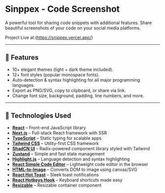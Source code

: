 # Sinppex - Code Screenshot

A powerful tool for sharing code snippets with additional features. Share beautiful screenshots of your code on your social media platforms.

Project Live at:(https://snippex.vercel.app/)

---

## 🎨 Features

- 10+ elegant themes (light + dark theme included).
- 12+ font styles (popular monospace fonts).
- Auto-detection & syntax highlighting for all major programming languages.
- Export as PNG/SVG, copy to clipboard, or share via link.
- Change font size, background, padding, line numbers, and more.

---

## 🧪 Technologies Used

- [**React**](https://react.dev) – Front-end JavaScript library
- [**Next.js**](https://nextjs.org) – Full-stack React framework with SSR
- [**TypeScript**](https://www.typescriptlang.org) – Static typing for scalable
  apps
- [**Tailwind CSS**](https://tailwindcss.com) – Utility-first CSS framework
- [**ShadCN UI**](https://ui.shadcn.com/) – Radix-powered component library
  styled with Tailwind
- [**Zustand**](https://github.com/pmndrs/zustand) – Simple and fast state
  management
- [**Highlight.js**](https://highlightjs.org) – Language detection and syntax
  highlighting
- [**React Simple Code Editor**](https://github.com/satya164/react-simple-code-editor)
  – Lightweight code editor in the browser
- [**HTML-to-Image**](https://github.com/bubkoo/html-to-image) – Converts DOM to
  image using canvas/SVG
- [**React Hot Toast**](https://react-hot-toast.com) – Sleek toast notifications
- [**React Hotkeys Hook**](https://github.com/JohannesKlauss/react-hotkeys-hook)
  – Keyboard shortcuts made easy
- [**Resizable**](https://github.com/bokuweb/react-resizable-box) – Resizable
  container component
